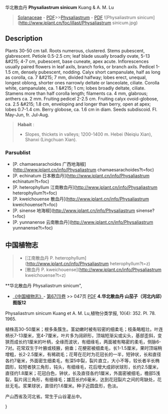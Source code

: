 华北散血丹 **Physaliastrum sinicum** Kuang & A. M. Lu

> [Solanaceae](http://www.iplant.cn/info/Solanaceae?t=foc) - [PDF](http://www.iplant.cn/foc/pdf/Solanaceae.pdf)>>[Physaliastrum](http://www.iplant.cn/info/Physaliastrum?t=foc) - [PDF](http://www.iplant.cn/foc/pdf/Physaliastrum.pdf)
![Physaliastrum sinicum](http://www.iplant.cn/foc/illast/Physaliastrum sinicum.jpg)

## Description

Plants 30-50 cm tall. Roots numerous, clustered. Stems pubescent, glabrescent. Petiole 0.5-2.5 cm; leaf blade usually broadly ovate, 5-13 &amp;#215; 4-7 cm, pubescent, base cuneate, apex acute. Inflorescences usually paired flowers in leaf axils, branch forks, or branch axils. Pedicel 1-1.5 cm, densely pubescent, nodding. Calyx short campanulate, half as long as corolla, ca. 7 &amp;#215; 7 mm, divided halfway; lobes erect, unequal, longest oblong, shorter ones narrowly deltate or lanceolate, ciliate. Corolla white, campanulate, ca. 1 &amp;#215; 1 cm; lobes broadly deltate, ciliate. Stamens more than half corolla length; filaments ca. 4 mm, glabrous; anthers ca. 2 mm. Fruiting pedicel 2-2.5 cm. Fruiting calyx ovoid-globose, ca. 2.5 &amp;#215; 1.8 cm, enveloping and longer than berry, open at apex; lobes 0.7-1.4 cm. Berry globose, ca. 1.6 cm in diam. Seeds subdiscoid. Fl. May-Jun, fr. Jul-Aug.

> **Habait** : 
>* Slopes, thickets in valleys; 1200-1400 m. Hebei (Neiqiu Xian), Shanxi (Lingchuan Xian).

### Parsublist

* [P.  chamaesarachoides  广西地海椒](http://www.iplant.cn/info/Physaliastrum chamaesarachoides?t=foc)
* [P.  echinatum  日本散血丹](http://www.iplant.cn/info/Physaliastrum echinatum?t=foc)
* [P.  heterophyllum  江南散血丹](http://www.iplant.cn/info/Physaliastrum heterophyllum?t=foc)
* [P.  kweichouense  散血丹](http://www.iplant.cn/info/Physaliastrum kweichouense?t=foc)
* [P.  sinense  地海椒](http://www.iplant.cn/info/Physaliastrum sinense?t=foc)
* [P.  yunnanense  云南散血丹](http://www.iplant.cn/info/Physaliastrum yunnanense?t=foc)

## 中国植物志

> * [江南散血丹  P.  heterophyllum](http://www.iplant.cn/info/Physaliastrum heterophyllum?t=z)
> * [散血丹  P.  kweichouense](http://www.iplant.cn/info/Physaliastrum kweichouense?t=z)

**华北散血丹 Physaliastrum sinicum",

* [《中国植物志》](http://www.iplant.cn/frps)- [第67(1)卷](http://www.iplant.cn/frps/vol/67(1)) >> 047页 [PDF](http://www.iplant.cn/frps/pdf/67(1)/047.pdf)
**4.华北散血丹 山茄子（河北内邱）图版12**

Physaliastrum sinicum Kuang et A. M. Lu,植物分类学报, 10(4): 352. Pl. 78. 1965.

植株高30-50厘米；根多条簇生。茎幼嫩时被有较密的细柔毛；枝条略粗壮。叶连柄长7-13厘米，宽4-7厘米，叶片多为阔卵形，顶端短渐尖或尖头，基部歪斜，变狭而成长约1厘米的叶柄，全缘而波状，有细缘毛，两面被有略密的柔毛，侧脉6-7对。花常双生于叶腋或枝腋，俯垂；花梗密被细柔毛，长1-1.5厘米，果时顶端稍增粗，长2-2.5厘米，有稀疏毛；花萼在花时为花冠长的一半，短钟状，长和直径各约7毫米，外面密生细柔毛，有深5中裂，裂片直立，大小不等，较长者半长椭圆形，较短者狭三角形，钝头，有细缘毛，花后增大成卵状球形，长约2.5厘米，直径约1.8厘米；花冠白色，钟状，长及直径各约1厘米，外面密被细毛，檐部5浅裂，裂片阔三角形，有细缘毛；雄蕊长约6毫米，达到花冠裂片之间的弯缺处，花丝无毛。浆果球状，直径约1.6厘米。种子近圆盘形，色淡。

产山西省及河北省。常生于山谷灌丛中。

}